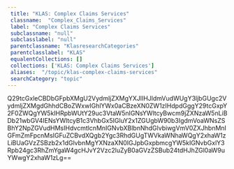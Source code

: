```yaml
--- 
 title: "KLAS: Complex Claims Services" 
 classname:  "Complex_Claims_Services" 
 label: "Complex Claims Services" 
 subclassname: "null" 
 subclasslabel: "null" 
 parentclassname: "KlasresearchCategories" 
 parentclasslabel: "KLAS" 
 equalentCollections: [] 
 collections: ['KLAS: Complex Claims Services']
 aliases:  "/topic/klas-complex-claims-services"  
 searchCategory: "topic" 
---
```

Q29tcGxleCBDbGFpbXMgU2VydmljZXMgYXJlIHJldmVudWUgY3ljbGUgc2VydmljZXMgdGhhdCBoZWxwIGhlYWx0aCBzeXN0ZW1zIHdpdGggY29tcGxpY2F0ZWQgYW5kIHRpbWUtY29uc3VtaW5nIGNsYWltcyBwcm9jZXNzaW5nLiBDb21wbGV4IENsYWltcyB1c3VhbGx5IGluY2x1ZGUgbW90b3IgdmVoaWNsZSBhY2NpZGVudHMsIHdvcmtlcnMnIGNvbXBlbnNhdGlvbiwgVmV0ZXJhbnMnIGFmZmFpcnMsIGFuZCBvdXQgb2Ygc3RhdGUgTWVkaWNhaWQgY2xhaW1zLiBUaGVzZSBzb2x1dGlvbnMgYXNzaXN0IGJpbGxpbmcgYW5kIGNvbGxlY3Rpb24gc3RhZmYgaW4gcHJvY2Vzc2luZyB0aGVzZSBub24tdHJhZGl0aW9uYWwgY2xhaW1zLg==